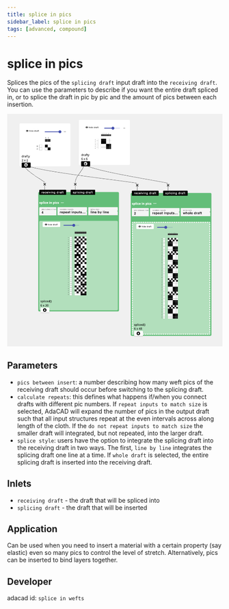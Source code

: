 ```yaml
---
title: splice in pics
sidebar_label: splice in pics
tags: [advanced, compound]
---
```

# splice in pics
Splices the pics of the `splicing draft` input draft into the `receiving draft`. You can use the parameters to describe if you want the entire draft spliced in, or to splice the draft in pic by pic and the amount of pics between each insertion.

![file](./img/splice_in_wefts.png)


## Parameters
- `pics between insert`: a number describing how many weft pics of the receiving draft should occur before switching to the splicing draft. 
- `calculate repeats`: this defines what happens if/when you connect drafts with different pic numbers. If `repeat inputs to match size` is selected, AdaCAD will expand the number of pics in the output draft such that all input structures repeat at the even intervals across along length of the cloth. If the `do not repeat inputs to match size` the smaller draft will integrated, but not repeated, into the larger draft.
- `splice style`: users have the option to integrate the splicing draft into the receiving draft in two ways. The first, `line by line` integrates the splicing draft one line at a time. If `whole draft` is selected, the entire splicing draft is inserted into the receiving draft. 

## Inlets
- `receiving draft` - the draft that will be spliced into
- `splicing draft` - the draft that will be inserted

## Application
Can be used when you need to insert a material with a certain property (say elastic) even so many pics to control the level of stretch. Alternatively, pics can be inserted to bind layers together. 

## Developer
adacad id: `splice in wefts`
